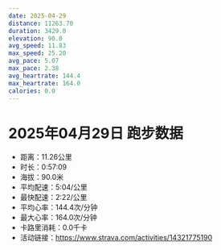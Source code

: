 ```yaml
---
date: 2025-04-29
distance: 11263.70
duration: 3429.0
elevation: 90.0
avg_speed: 11.83
max_speed: 25.20
avg_pace: 5.07
max_pace: 2.38
avg_heartrate: 144.4
max_heartrate: 164.0
calories: 0.0
---
```


# 2025年04月29日 跑步数据

- 距离：11.26公里
- 时长：0:57:09
- 海拔：90.0米
- 平均配速：5:04/公里
- 最快配速：2:22/公里
- 平均心率：144.4次/分钟
- 最大心率：164.0次/分钟
- 卡路里消耗：0.0千卡
- 活动链接：https://www.strava.com/activities/14321775190
